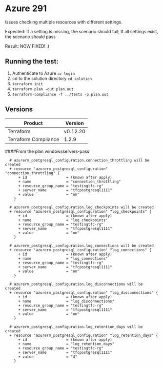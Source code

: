 # Azure 291

Issues checking multiple resources with different settings.

Expected: If a setting is missing, the scenario should fail; If all settings exist, the scenario should pass

Result: NOW FIXED! :)

## Running the test:

1. Authenticate to Azure `az login`
2. cd to the solution directory `cd solution`
3. `terraform init`
4. `terraform plan -out plan.out`
5. `terraform-compliance -f ../tests -p plan.out`

## Versions

| Product | Version | 
| --- | --- |
| Terraform | v0.12.20 |
| Terraform Compliance | 1.2.9 | 

####From the plan
windowsservers-pass
```
  # azurerm_postgresql_configuration.connection_throttling will be created
  + resource "azurerm_postgresql_configuration" "connection_throttling" {
      + id                  = (known after apply)
      + name                = "connection_throttling"
      + resource_group_name = "testingtfc-rg"
      + server_name         = "tfcpostgresql1111"
      + value               = "on"
    }

  # azurerm_postgresql_configuration.log_checkpoints will be created
  + resource "azurerm_postgresql_configuration" "log_checkpoints" {
      + id                  = (known after apply)
      + name                = "log_checkpoints"
      + resource_group_name = "testingtfc-rg"
      + server_name         = "tfcpostgresql1111"
      + value               = "on"
    }

  # azurerm_postgresql_configuration.log_connections will be created
  + resource "azurerm_postgresql_configuration" "log_connections" {
      + id                  = (known after apply)
      + name                = "log_connections"
      + resource_group_name = "testingtfc-rg"
      + server_name         = "tfcpostgresql1111"
      + value               = "on"
    }

  # azurerm_postgresql_configuration.log_disconnections will be created
  + resource "azurerm_postgresql_configuration" "log_disconnections" {
      + id                  = (known after apply)
      + name                = "log_disconnections"
      + resource_group_name = "testingtfc-rg"
      + server_name         = "tfcpostgresql1111"
      + value               = "on"
    }

  # azurerm_postgresql_configuration.log_retention_days will be created
  + resource "azurerm_postgresql_configuration" "log_retention_days" {
      + id                  = (known after apply)
      + name                = "log_retention_days"
      + resource_group_name = "testingtfc-rg"
      + server_name         = "tfcpostgresql1111"
      + value               = "4"
    }
```

